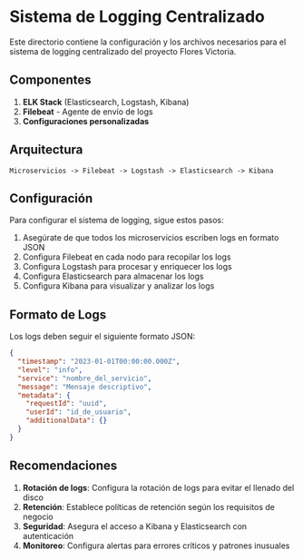 # Sistema de Logging Centralizado

Este directorio contiene la configuración y los archivos necesarios para el sistema de logging
centralizado del proyecto Flores Victoria.

## Componentes

1. **ELK Stack** (Elasticsearch, Logstash, Kibana)
2. **Filebeat** - Agente de envío de logs
3. **Configuraciones personalizadas**

## Arquitectura

```
Microservicios -> Filebeat -> Logstash -> Elasticsearch -> Kibana
```

## Configuración

Para configurar el sistema de logging, sigue estos pasos:

1. Asegúrate de que todos los microservicios escriben logs en formato JSON
2. Configura Filebeat en cada nodo para recopilar los logs
3. Configura Logstash para procesar y enriquecer los logs
4. Configura Elasticsearch para almacenar los logs
5. Configura Kibana para visualizar y analizar los logs

## Formato de Logs

Los logs deben seguir el siguiente formato JSON:

```json
{
  "timestamp": "2023-01-01T00:00:00.000Z",
  "level": "info",
  "service": "nombre_del_servicio",
  "message": "Mensaje descriptivo",
  "metadata": {
    "requestId": "uuid",
    "userId": "id_de_usuario",
    "additionalData": {}
  }
}
```

## Recomendaciones

1. **Rotación de logs**: Configura la rotación de logs para evitar el llenado del disco
2. **Retención**: Establece políticas de retención según los requisitos de negocio
3. **Seguridad**: Asegura el acceso a Kibana y Elasticsearch con autenticación
4. **Monitoreo**: Configura alertas para errores críticos y patrones inusuales
